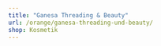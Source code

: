 ```yaml
---
title: "Ganesa Threading & Beauty"
url: /orange/ganesa-threading-und-beauty/
shop: Kosmetik
---
```

